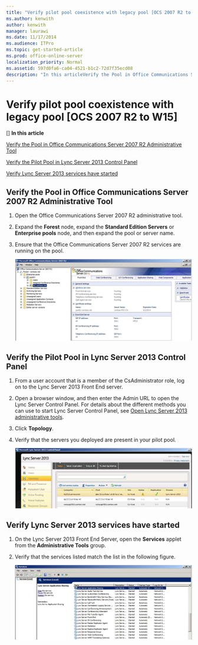 ```yaml
---
title: "Verify pilot pool coexistence with legacy pool [OCS 2007 R2 to W15]"
ms.author: kenwith
author: kenwith
manager: laurawi
ms.date: 11/17/2014
ms.audience: ITPro
ms.topic: get-started-article
ms.prod: office-online-server
localization_priority: Normal
ms.assetid: 597d0fa6-ca04-4521-b1c2-72d7f35ecd08
description: "In this articleVerify the Pool in Office Communications Server 2007 R2 Administrative ToolVerify the Pilot Pool in Lync Server 2013 Control PanelVerify Lync Server 2013 services have started"
---
```


# Verify pilot pool coexistence with legacy pool [OCS 2007 R2 to W15]
[]
 **In this article**
  
[Verify the Pool in Office Communications Server 2007 R2 Administrative Tool](#sectionSection0)
  
[Verify the Pilot Pool in Lync Server 2013 Control Panel](#sectionSection1)
  
[Verify Lync Server 2013 services have started](#sectionSection2)
  
## Verify the Pool in Office Communications Server 2007 R2 Administrative Tool
<a name="sectionSection0"> </a>

1. Open the Office Communications Server 2007 R2 administrative tool.
    
2. Expand the **Forest** node, expand the **Standard Edition Servers** or **Enterprise pools** node, and then expand the pool or server name. 
    
3. Ensure that the Office Communications Server 2007 R2 services are running on the pool.
    
     ![Office Communications Server 2007 R2 Admin Console](media/migration_ocs_topo_w13adminconsole.JPG)
  
## Verify the Pilot Pool in Lync Server 2013 Control Panel
<a name="sectionSection1"> </a>

1. From a user account that is a member of the CsAdministrator role, log on to the Lync Server 2013 Front End server. 
    
2. Open a browser window, and then enter the Admin URL to open the Lync Server Control Panel. For details about the different methods you can use to start Lync Server Control Panel, see [Open Lync Server 2013 administrative tools](open-lync-server-administrative-tools.md).
    
3. Click **Topology**.
    
4. Verify that the servers you deployed are present in your pilot pool. 
    
     ![Lync Server Control Panel Topology page](media/migration_ocs_topo_w14adminconsole.JPG)
  
## Verify Lync Server 2013 services have started
<a name="sectionSection2"> </a>

1. On the Lync Server 2013 Front End Server, open the **Services** applet from the **Administrative Tools** group. 
    
2. Verify that the services listed match the list in the following figure.
    
     ![Services page showing Lync services started](media/migration_lyncserver_config_w15_services.jpg)
  

